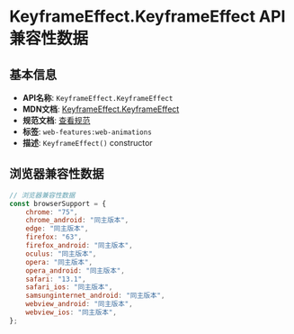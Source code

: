 # KeyframeEffect.KeyframeEffect API 兼容性数据

## 基本信息

- **API名称**: `KeyframeEffect.KeyframeEffect`
- **MDN文档**: [KeyframeEffect.KeyframeEffect](https://developer.mozilla.org/docs/Web/API/KeyframeEffect/KeyframeEffect)
- **规范文档**: [查看规范](https://drafts.csswg.org/web-animations-1/#dom-keyframeeffect-keyframeeffect)
- **标签**: `web-features:web-animations`
- **描述**: `KeyframeEffect()` constructor

## 浏览器兼容性数据

```javascript
// 浏览器兼容性数据
const browserSupport = {
    chrome: "75",
    chrome_android: "同主版本",
    edge: "同主版本",
    firefox: "63",
    firefox_android: "同主版本",
    oculus: "同主版本",
    opera: "同主版本",
    opera_android: "同主版本",
    safari: "13.1",
    safari_ios: "同主版本",
    samsunginternet_android: "同主版本",
    webview_android: "同主版本",
    webview_ios: "同主版本",
};

```

